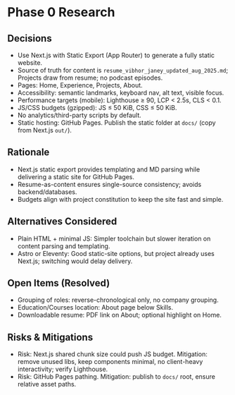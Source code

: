 # Phase 0 Research

## Decisions
- Use Next.js with Static Export (App Router) to generate a fully static website.
- Source of truth for content is `resume_vibhor_janey_updated_aug_2025.md`; Projects draw from resume; no podcast episodes.
- Pages: Home, Experience, Projects, About.
- Accessibility: semantic landmarks, keyboard nav, alt text, visible focus.
- Performance targets (mobile): Lighthouse ≥ 90, LCP < 2.5s, CLS < 0.1.
- JS/CSS budgets (gzipped): JS ≤ 50 KiB, CSS ≤ 50 KiB.
- No analytics/third-party scripts by default.
- Static hosting: GitHub Pages. Publish the static folder at `docs/` (copy from Next.js `out/`).

## Rationale
- Next.js static export provides templating and MD parsing while delivering a static site for GitHub Pages.
- Resume-as-content ensures single-source consistency; avoids backend/databases.
- Budgets align with project constitution to keep the site fast and simple.

## Alternatives Considered
- Plain HTML + minimal JS: Simpler toolchain but slower iteration on content parsing and templating.
- Astro or Eleventy: Good static-site options, but project already uses Next.js; switching would delay delivery.

## Open Items (Resolved)
- Grouping of roles: reverse-chronological only, no company grouping.
- Education/Courses location: About page below Skills.
- Downloadable resume: PDF link on About; optional highlight on Home.

## Risks & Mitigations
- Risk: Next.js shared chunk size could push JS budget. Mitigation: remove unused libs, keep components minimal, no client-heavy interactivity; verify Lighthouse.
- Risk: GitHub Pages pathing. Mitigation: publish to `docs/` root, ensure relative asset paths.
